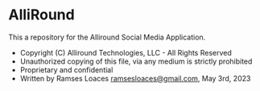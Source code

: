 # AlliRound
This a repository for the Alliround Social Media Application.
 * Copyright (C) Alliround Technologies, LLC - All Rights Reserved
 * Unauthorized copying of this file, via any medium is strictly prohibited
 * Proprietary and confidential
 * Written by Ramses Loaces <ramsesloaces@gmail.com>, May 3rd, 2023


